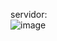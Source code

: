 servidor:<br>
![image](https://github.com/iveth-cocha/Prueba-udp/assets/117743828/16627426-bceb-42a4-b6c9-0bbf8f319b49)<br>
